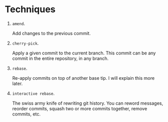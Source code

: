 # Techniques

1.  `amend`.

    Add changes to the previous commit.

2.  `cherry-pick`.

    Apply a given commit to the current branch.  This commit can be any commit
    in the entire repository, in any branch.

3.  `rebase`.

    Re-apply commits on top of another base tip.  I will explain this more
    later.

4.  `interactive rebase`.

    The swiss army knife of rewriting git history.  You can reword messages,
    reorder commits, squash two or more commits together, remove commits, etc.
